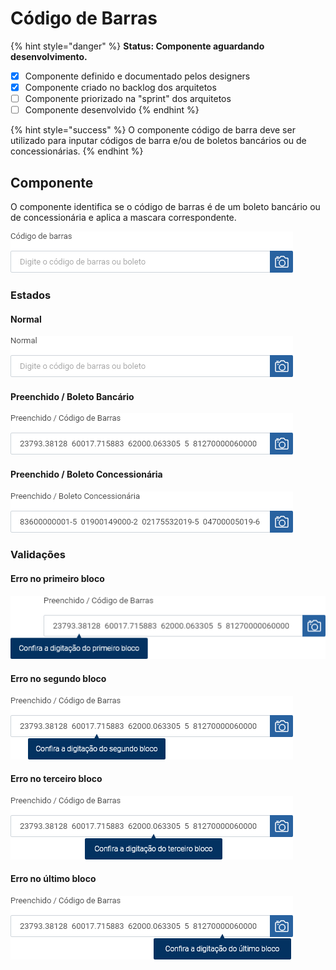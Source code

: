 # Código de Barras

{% hint style="danger" %}
**Status: Componente aguardando desenvolvimento.**

* [x] Componente definido e documentado pelos designers
* [x] Componente criado no backlog dos arquitetos
* [ ] Componente priorizado na "sprint" dos arquitetos
* [ ] Componente desenvolvido
{% endhint %}

{% hint style="success" %}
O componente código de barra deve ser utilizado para inputar códigos de barra e/ou de boletos bancários ou de concessionárias.
{% endhint %}

## Componente

O componente identifica se o código de barras é de um boleto bancário ou de concessionária e aplica a mascara correspondente.

![](<../../.gitbook/assets/image (584).png>)

### Estados

#### Normal

![](<../../.gitbook/assets/image (625).png>)

#### Preenchido / Boleto Bancário

![](<../../.gitbook/assets/image (624).png>)

#### Preenchido / Boleto Concessionária

![](<../../.gitbook/assets/image (634).png>)

### Validações

#### Erro no primeiro bloco

![](<../../.gitbook/assets/image (338).png>)

#### Erro no segundo bloco

![](<../../.gitbook/assets/image (419).png>)

#### Erro no terceiro bloco

![](<../../.gitbook/assets/image (415).png>)

#### Erro no último bloco

![](<../../.gitbook/assets/image (355).png>)
